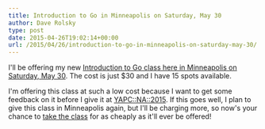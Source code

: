 ```yaml
---
title: Introduction to Go in Minneapolis on Saturday, May 30
author: Dave Rolsky
type: post
date: 2015-04-26T19:02:14+00:00
url: /2015/04/26/introduction-to-go-in-minneapolis-on-saturday-may-30/
---
```

I'll be offering my new [Introduction to Go class here in Minneapolis on Saturday, May 30][1]. The cost is just $30 and I have 15 spots available.

I'm offering this class at such a low cost because I want to get some feedback on it before I give it at [YAPC::NA::2015][2]. If this goes well, I plan to give this class in Minneapolis again, but I'll be charging more, so now's your chance to [take the class][1] for as cheaply as it'll ever be offered!

 [1]: http://blog.urth.org/introduction-to-go-class-2015-05-30/
 [2]: http://www.yapcna.org/yn2015/masters.html